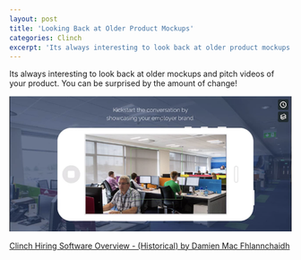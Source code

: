 ```yaml
---
layout: post
title: 'Looking Back at Older Product Mockups'
categories: Clinch
excerpt: 'Its always interesting to look back at older product mockups'
---
```


Its always interesting to look back at older mockups and pitch videos of your product. You can be surprised by the amount of change!

[![video](/images/blogs/vimeo-historical.png "Clinch Hiring Software Overview - (Historical)")](https://vimeo.com/230144516)

[Clinch Hiring Software Overview - (Historical) by Damien Mac Fhlannchaidh](https://vimeo.com/230144516)
